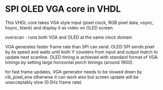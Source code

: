 # SPI OLED VGA core in VHDL

This VHDL core takes VGA style input
(pixel clock, RGB pixel data, vsync, hsync, blank)
and display it as video on OLED screen.

overscan - runs both VGA and OLED at the same clock domain

VGA generates faster frame rate than SPI can send.
OLED SPI sends pixel by its speed and waits until both 
Y counters from input and output match to update next scanline.
OLED timing is achieved with standard format of VGA timings
by setting large horizontal porch timings (around 1900).

for fast frame updates, VGA generator needs to be slowed down by clk_pixel_ena
otherwise it can work also but screen update will be unacceptably slow (0.5Hz frame rate)
